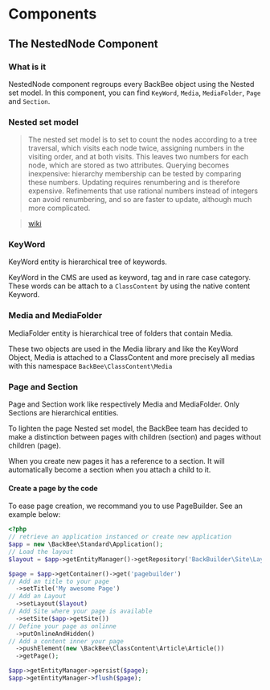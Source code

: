 # Components

## The NestedNode Component

### What is it

NestedNode component regroups every BackBee object using the Nested set model. In this component, you can find ``KeyWord``, ``Media``, ``MediaFolder``, ``Page`` and ``Section``.

### Nested set model

> The nested set model is to set to count the nodes according to a tree traversal, which visits each node twice, assigning numbers in the visiting order, and at both visits. This leaves two numbers for each node, which are stored as two attributes. Querying becomes inexpensive: hierarchy membership can be tested by comparing these numbers. Updating requires renumbering and is therefore expensive. Refinements that use rational numbers instead of integers can avoid renumbering, and so are faster to update, although much more complicated.

> [wiki](https://en.wikipedia.org/wiki/Nested_set_model)

### KeyWord

KeyWord entity is hierarchical tree of keywords.

KeyWord in the CMS are used as keyword, tag and in rare case category. These words can be attach to a `ClassContent` by using the native content Keyword.


### Media and MediaFolder

MediaFolder entity is hierarchical tree of folders that contain Media.

These two objects are used in the Media library and like the KeyWord Object, Media is attached to a ClassContent and more precisely all medias with this namespace `BackBee\ClassContent\Media`


### Page and Section

Page and Section work like respectively Media and MediaFolder. Only Sections are hierarchical entities.

To lighten the page Nested set model, the BackBee team has decided to make a distinction between pages with children (section) and pages without children (page).

When you create new pages it has a reference to a section. It will automatically become a section when you attach a child to it.

#### Create a page by the code

To ease page creation, we recommand you to use PageBuilder. See an example below:

```php
<?php
// retrieve an application instanced or create new application
$app = new \BackBee\Standard\Application();
// Load the layout
$layout = $app->getEntityManager()->getRepository('BackBuilder\Site\Layout')->findBy(['label' => 'Home']);

$page = $app->getContainer()->get('pagebuilder')
// Add an title to your page
  ->setTitle('My awesome Page')
// Add an Layout
  ->setLayout($layout)
// Add Site where your page is available
  ->setSite($app->getSite())
// Define your page as onlinne
  ->putOnlineAndHidden()
// Add a content inner your page
  ->pushElement(new \BackBee\ClassContent\Article\Article())
  ->getPage();

$app->getEntityManager->persist($page);
$app->getEntityManager->flush($page);
```
